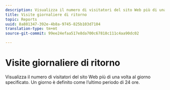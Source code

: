 ```yaml
---
description: Visualizza il numero di visitatori del sito Web più di una volta al giorno specificato. Un giorno è definito come l’ultimo periodo di 24 ore.
title: Visite giornaliere di ritorno
topic: Reports
uuid: 8a881347-392e-4b8a-9745-825b103d7104
translation-type: tm+mt
source-git-commit: 99ee24efaa517e8da700c67818c111c4aa90dc02

---
```



# Visite giornaliere di ritorno

Visualizza il numero di visitatori del sito Web più di una volta al giorno specificato. Un giorno è definito come l’ultimo periodo di 24 ore.

